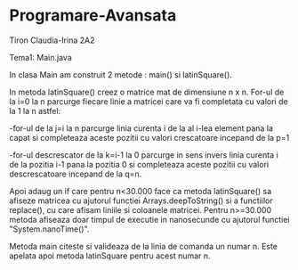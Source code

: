 # Programare-Avansata

Tiron Claudia-Irina 2A2

Tema1: Main.java

In clasa Main am construit 2 metode : main() si latinSquare().

In metoda latinSquare() creez o matrice mat de dimensiune n x n. For-ul de la i=0 la n parcurge fiecare linie a matricei care va fi completata cu valori de la 1 la n astfel:

-for-ul de la j=i la n  parcurge linia curenta i de la al i-lea element pana la capat si completeaza aceste pozitii cu valori crescatoare incepand de la p=1

-for-ul descrescator de la k=i-1 la 0 parcurge in sens invers linia curenta i de la pozitia i-1 pana la pozitia 0 si completeaza aceste pozitii cu valori descrescatoare incepand de la q=n.

Apoi adaug un if care pentru n<30.000 face ca metoda latinSquare() sa afiseze matricea cu ajutorul functiei Arrays.deepToString() si a functiilor replace(), cu care afisam liniile si coloanele matricei. Pentru n>=30.000 metoda afiseaza doar timpul de executie in nanosecunde cu ajutorul functiei "System.nanoTime()".

Metoda main citeste si valideaza de la linia de comanda un numar n. Este apelata apoi metoda latinSquare pentru acest numar n. 
